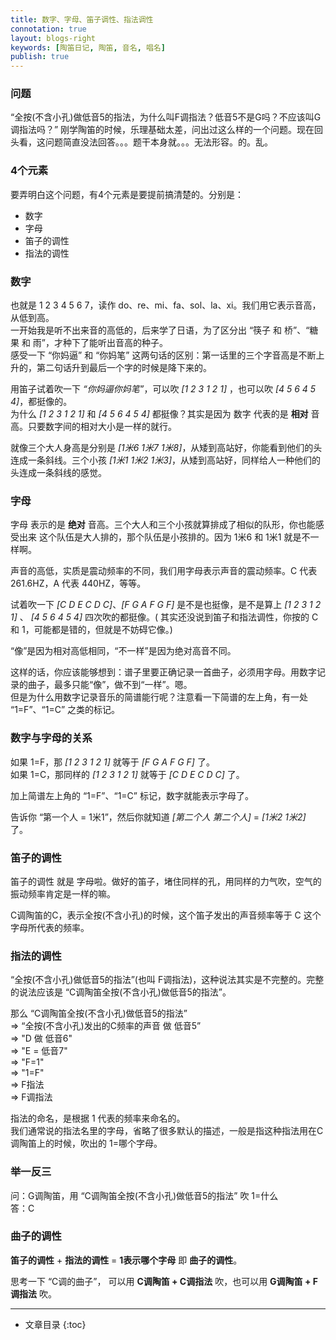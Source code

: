 ```yaml
---
title: 数字、字母、笛子调性、指法调性
connotation: true
layout: blogs-right
keywords: [陶笛日记, 陶笛, 音名, 唱名]
publish: true
---
```


### 问题

“全按(不含小孔)做低音5的指法，为什么叫F调指法？低音5不是G吗？不应该叫G调指法吗？” 刚学陶笛的时候，乐理基础太差，问出过这么样的一个问题。现在回头看，这问题简直没法回答。。。题干本身就。。。无法形容。的。乱。

### 4个元素

要弄明白这个问题，有4个元素是要提前搞清楚的。分别是：

- 数字
- 字母
- 笛子的调性
- 指法的调性

### 数字

也就是 1 2 3 4 5 6 7，读作 do、re、mi、fa、sol、la、xi。我们用它表示音高，从低到高。    
一开始我是听不出来音的高低的，后来学了日语，为了区分出 “筷子 和 桥”、“糖果 和 雨”，才种下了能听出音高的种子。   
感受一下 “你妈逼” 和 “你妈笔” 这两句话的区别：第一话里的三个字音高是不断上升的，第二句话升到最后一个字的时候是降下来的。    

用笛子试着吹一下 *“你妈逼你妈笔”*，可以吹 *[1 2 3 1 2 1]* ，也可以吹 *[4 5 6 4 5 4]*，都挺像的。   
为什么 *[1 2 3 1 2 1]* 和 *[4 5 6 4 5 4]* 都挺像？其实是因为 数字 代表的是 **相对** 音高。只要数字间的相对大小是一样的就行。    

就像三个大人身高是分别是 *[1米6 1米7 1米8]*，从矮到高站好，你能看到他们的头连成一条斜线。三个小孩 *[1米1 1米2 1米3]*，从矮到高站好，同样给人一种他们的头连成一条斜线的感觉。    

### 字母

字母 表示的是 **绝对** 音高。三个大人和三个小孩就算排成了相似的队形，你也能感受出来 这个队伍是大人排的，那个队伍是小孩排的。因为 1米6 和 1米1 就是不一样啊。     

声音的高低，实质是震动频率的不同，我们用字母表示声音的震动频率。C 代表 261.6HZ，A 代表 440HZ，等等。    

试着吹一下 *[C D E C D C]*、*[F G A F G F]* 是不是也挺像，是不是算上 *[1 2 3 1 2 1]* 、 *[4 5 6 4 5 4]*  四次吹的都挺像。( 其实还没说到笛子和指法调性，你按的 C 和 1，可能都是错的，但就是不妨碍它像。)      

“像”是因为相对高低相同，“不一样”是因为绝对高音不同。    

这样的话，你应该能够想到：谱子里要正确记录一首曲子，必须用字母。用数字记录的曲子，最多只能“像”，做不到“一样”。嗯。     
但是为什么用数字记录音乐的简谱能行呢？注意看一下简谱的左上角，有一处 “1=F”、“1=C” 之类的标记。    

### 数字与字母的关系

如果 1=F，那 *[1 2 3 1 2 1]* 就等于 *[F G A F G F]* 了。    
如果 1=C，那同样的 *[1 2 3 1 2 1]* 就等于 *[C D E C D C]* 了。  

加上简谱左上角的 “1=F”、“1=C” 标记，数字就能表示字母了。    

告诉你 “第一个人 = 1米1”，然后你就知道 *[第二个人 第二个人]* = *[1米2 1米2]* 了。  

### 笛子的调性

笛子的调性 就是 字母啦。做好的笛子，堵住同样的孔，用同样的力气吹，空气的振动频率肯定是一样的嘛。    

C调陶笛的C，表示全按(不含小孔)的时候，这个笛子发出的声音频率等于 C 这个字母所代表的频率。 

### 指法的调性

“全按(不含小孔)做低音5的指法”(也叫 F调指法)，这种说法其实是不完整的。完整的说法应该是 “C调陶笛全按(不含小孔)做低音5的指法”。  

那么 “C调陶笛全按(不含小孔)做低音5的指法”     
=> “全按(不含小孔)发出的C频率的声音 做 低音5”     
=> "D 做 低音6"     
=> "E = 低音7"      
=> "F=1"        
=> "1=F"    
=> F指法    
=> F调指法     

指法的命名，是根据 1 代表的频率来命名的。       
我们通常说的指法名里的字母，省略了很多默认的描述，一般是指这种指法用在C调陶笛上的时候，吹出的 1=哪个字母。       

### 举一反三

问：G调陶笛，用 “C调陶笛全按(不含小孔)做低音5的指法” 吹 1=什么        
答：C       


### 曲子的调性

**笛子的调性** + **指法的调性** = **1表示哪个字母** 即 **曲子的调性**。    

思考一下 “C调的曲子”， 可以用 **C调陶笛 + C调指法** 吹，也可以用 **G调陶笛 + F调指法** 吹。

---

* 文章目录
{:toc}